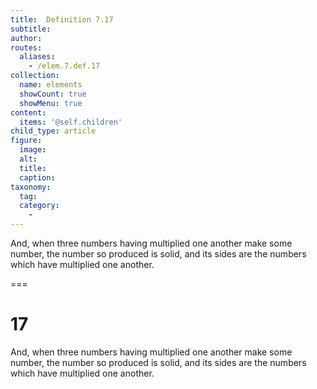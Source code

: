 ```yaml
---
title:  Definition 7.17
subtitle: 
author:
routes:
  aliases:
    - /elem.7.def.17
collection:
  name: elements
  showCount: true
  showMenu: true
content:
  items: '@self.children'
child_type: article
figure:
  image:
  alt:
  title:
  caption:
taxonomy:
  tag:
  category:
    - 
---
```


<p> And, when three numbers having multiplied one another make some number, the number so produced is <hi rend="bold">solid</hi>, and its <hi rend="bold">sides</hi> are the numbers which have multiplied one another.</p>

===

<h1>17</h1>
<p> And, when three numbers having multiplied one another make some number, the number so produced is <span class="bold">solid</span>, and its <span class="bold">sides</span> are the numbers which have multiplied one another.</p>
